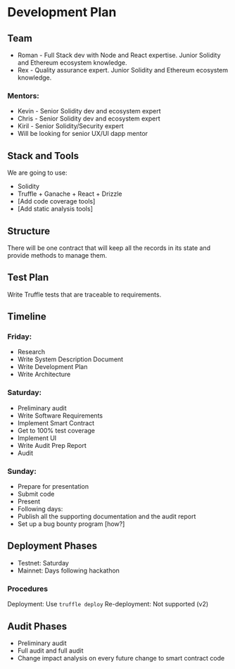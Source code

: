 # Development Plan

## Team

- Roman - Full Stack dev with Node and React expertise. Junior Solidity and Ethereum ecosystem knowledge.
- Rex - Quality assurance expert. Junior Solidity and Ethereum ecosystem knowledge.

### Mentors:
- Kevin - Senior Solidity dev and ecosystem expert
- Chris -  Senior Solidity dev and ecosystem expert
- Kiril - Senior Solidity/Security expert
- Will be looking for senior UX/UI dapp mentor

## Stack and Tools

We are going to use:
- Solidity
- Truffle + Ganache + React + Drizzle
- [Add code coverage tools]
- [Add static analysis tools]

## Structure

There will be one contract that will keep all the records in its state and provide methods to manage them.

## Test Plan
Write Truffle tests that are traceable to requirements.

## Timeline

### Friday:
- Research
- Write System Description Document
- Write Development Plan
- Write Architecture

### Saturday:
- Preliminary audit
- Write Software Requirements
- Implement Smart Contract
- Get to 100% test coverage
- Implement UI
- Write Audit Prep Report
- Audit

### Sunday:
- Prepare for presentation
- Submit code
- Present
- Following days:
- Publish all the supporting documentation and the audit report
- Set up a bug bounty program [how?]


## Deployment Phases

- Testnet: Saturday
- Mainnet: Days following hackathon

### Procedures
Deployment: Use `truffle deploy`
Re-deployment: Not supported (v2)

## Audit Phases

- Preliminary audit
- Full audit and full audit
- Change impact analysis on every future change to smart contract code
